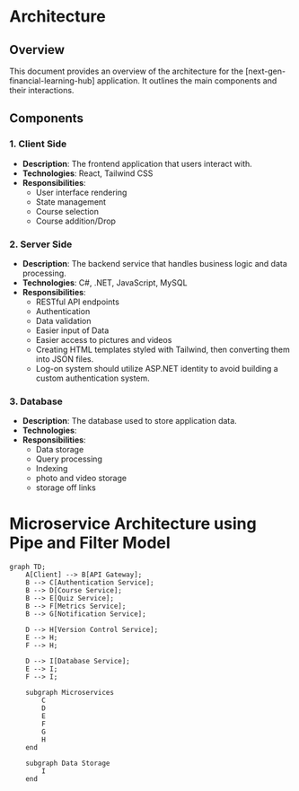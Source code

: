 # Architecture

## Overview
This document provides an overview of the architecture for the [next-gen-financial-learning-hub] application. It outlines the main components and their interactions.

## Components

### 1. Client Side
- **Description**: The frontend application that users interact with.
- **Technologies**: React, Tailwind CSS
- **Responsibilities**:
  - User interface rendering
  - State management
  - Course selection
  - Course addition/Drop

### 2. Server Side
- **Description**: The backend service that handles business logic and data processing.
- **Technologies**: C#, .NET, JavaScript, MySQL
- **Responsibilities**:
  - RESTful API endpoints
  - Authentication
  - Data validation
  - Easier input of Data
  - Easier access to pictures and videos
  - Creating HTML templates styled with Tailwind, then converting them into JSON files.
  - Log-on system should utilize ASP.NET identity to avoid building a custom authentication        system.

### 3. Database
- **Description**: The database used to store application data.
- **Technologies**:
- **Responsibilities**:
  - Data storage
  - Query processing
  - Indexing
  - photo and video storage
  - storage off links 

# Microservice Architecture using Pipe and Filter Model

```mermaid
graph TD;
    A[Client] --> B[API Gateway];
    B --> C[Authentication Service];
    B --> D[Course Service];
    B --> E[Quiz Service];
    B --> F[Metrics Service];
    B --> G[Notification Service];
    
    D --> H[Version Control Service];
    E --> H;
    F --> H;
    
    D --> I[Database Service];
    E --> I;
    F --> I;

    subgraph Microservices
        C
        D
        E
        F
        G
        H
    end

    subgraph Data Storage
        I
    end


